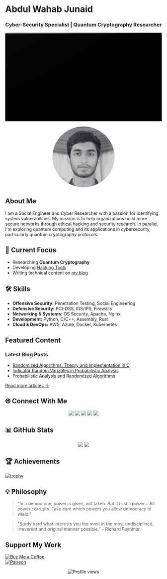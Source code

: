 # Abdul Wahab Junaid  
### Cyber-Security Specialist | Quantum Cryptography Researcher  

![Profile Banner](https://github.com/aw-junaid/aw-junaid/blob/main/peakpx.jpg)

<div align="center">
  <img src="https://github.com/aw-junaid/aw-junaid/blob/main/awjunaid.png" alt="Profile Picture" width="200" style="border-radius:50%">
</div>

## About Me  

I am a Social Engineer and Cyber Researcher with a passion for identifying system vulnerabilities. My mission is to help organizations build more secure networks through ethical hacking and security research. In parallel, I'm exploring quantum computing and its applications in cybersecurity, particularly quantum cryptography protocols.

## 🔭 Current Focus  
- Researching **Quantum Cryptography**  
- Developing [Hacking Tools](https://github.com/aw-junaid/Hacking-Tools)  
- Writing technical content on [my blog](https://awjunaid.com/)  

## 🛠️ Skills  
- **Offensive Security:** Penetration Testing, Social Engineering  
- **Defensive Security:** PCI-DSS, IDS/IPS, Firewalls  
- **Networking & Systems:** OS Security, Apache, Nginx  
- **Development:** Python, C/C++, Assembly, Rust  
- **Cloud & DevOps:** AWS, Azure, Docker, Kubernetes  

## Featured Content  

### Latest Blog Posts  
<!-- BLOG-POST-LIST:START -->
- [Randomized Algorithms: Theory and Implementation in C](https://awjunaid.com/uncategorized/randomized-algorithms-theory-and-implementation-in-c/)  
- [Indicator Random Variables in Probabilistic Analysis](https://awjunaid.com/algorithm/indicator-random-variables-in-probabilistic-analysis/)  
- [Probabilistic Analysis and Randomized Algorithms](https://awjunaid.com/algorithm/probabilistic-analysis-and-randomized-algorithms-the-hiring-problem/)  
<!-- BLOG-POST-LIST:END -->

[Read more articles →](https://awjunaid.com)

## 🌐 Connect With Me  

<div align="center">
  <a href="https://www.linkedin.com/in/aw-junaid"><img src="https://img.shields.io/badge/LinkedIn-0077B5?style=flat&logo=linkedin&logoColor=white" height="25"></a>
  <a href="https://twitter.com/awjunaid_"><img src="https://img.shields.io/badge/Twitter-1DA1F2?style=flat&logo=twitter&logoColor=white" height="25"></a>
  <a href="https://www.youtube.com/@awjunaid"><img src="https://img.shields.io/badge/YouTube-FF0000?style=flat&logo=youtube&logoColor=white" height="25"></a>
  <a href="mailto:abdulwahabjunaid07@gmail.com"><img src="https://img.shields.io/badge/Gmail-D14836?style=flat&logo=gmail&logoColor=white" height="25"></a>
  <a href="https://linktr.ee/awjunaid"><img src="https://img.shields.io/badge/Linktree-1de9b6?style=flat&logo=linktree&logoColor=white" height="25"></a>
</div>

## 📊 GitHub Stats  

<div align="center">
  <img src="https://github-readme-stats.vercel.app/api?username=aw-junaid&show_icons=true&theme=dark" width="45%">
  <img src="https://github-readme-streak-stats.herokuapp.com/?user=aw-junaid&theme=dark" width="45%">
</div>

## 🏆 Achievements  
[![trophy](https://github-profile-trophy.vercel.app/?username=aw-junaid&theme=nord&no-frame=true&rank=SSS,SS,S,AAA,AA,A,B,C)](https://github.com/ryo-ma/github-profile-trophy)

## 💡 Philosophy  
> "In a democracy, power is given, not taken. But it is still power... All power corrupts. Take care which powers you allow democracy to wield."  

> "Study hard what interests you the most in the most undisciplined, irreverent and original manner possible." - Richard Feynman  

## Support My Work  
[![Buy Me a Coffee](https://img.shields.io/badge/Buy_Me_a_Coffee-FFDD00?style=for-the-badge&logo=buy-me-a-coffee&logoColor=black)](https://buymeacoffee.com/awjunaid)  
[![Patreon](https://img.shields.io/badge/Patreon-F96854?style=for-the-badge&logo=patreon&logoColor=white)](https://patreon.com/awjunaid)  

<p align="center"> 
  <img src="https://komarev.com/ghpvc/?username=aw-junaid&label=Profile+Views&color=blue&style=flat" alt="Profile views">
</p>

